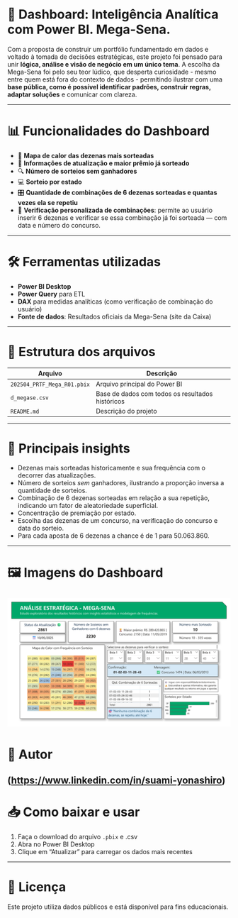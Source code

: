 # 🎯 Dashboard: Inteligência Analítica com Power BI. Mega-Sena.

Com a proposta de construir um portfólio fundamentado em dados e voltado à tomada de decisões estratégicas, este projeto foi pensado para unir **lógica, análise e visão de negócio em um único tema**.
A escolha da Mega-Sena foi pelo seu teor lúdico, que desperta curiosidade - mesmo entre quem está fora do contexto de dados - permitindo ilustrar com uma **base pública, como é possível identificar padrões, construir regras, adaptar soluções** e comunicar com clareza.

---

# 📊 Funcionalidades do Dashboard

- 🔢 **Mapa de calor das dezenas mais sorteadas**
- 📅 **Informações de atualização e maior prêmio já sorteado**
- 🔍 **Número de sorteios sem ganhadores**
- 💻 **Sorteio por estado**
- 🎛️ **Quantidade de combinações de 6 dezenas sorteadas e quantas vezes ela se repetiu**
- 🎯 **Verificação personalizada de combinações**: permite ao usuário inserir 6 dezenas e verificar se essa combinação já foi sorteada — com data e número do concurso.
---

# 🛠️ Ferramentas utilizadas

- **Power BI Desktop**
- **Power Query** para ETL
- **DAX** para medidas analíticas (como verificação de combinação do usuário)
- **Fonte de dados**: Resultados oficiais da Mega-Sena (site da Caixa)
---

# 📁 Estrutura dos arquivos

| Arquivo | Descrição |
|---------|-----------|
| `202504_PRTF_Mega_R01.pbix` | Arquivo principal do Power BI |
| `d_megase.csv` | Base de dados com todos os resultados históricos |
| `README.md` | Descrição do projeto |
---

# 🧠 Principais insights

- Dezenas mais sorteadas historicamente e sua frequência com o decorrer das atualizações. 
- Número de sorteios *sem* ganhadores, ilustrando a proporção inversa a quantidade de sorteios.
- Combinação de 6 dezenas sorteadas em relação a sua repetição, indicando um fator de aleatoriedade superficial.
- Concentração de premiação por estado.
- Escolha das dezenas de um concurso, na verificação do concurso e data do sorteio.
- Para cada aposta de 6 dezenas a chance é de 1 para 50.063.860.
---

# 🖼️ Imagens do Dashboard

![Dashboard](dashboard-megasena.jpg)
---

# 📌 Autor

(https://www.linkedin.com/in/suami-yonashiro)
---

# 📥 Como baixar e usar

1. Faça o download do arquivo `.pbix` e .csv
2. Abra no Power BI Desktop
3. Clique em “Atualizar” para carregar os dados mais recentes
---

# 📜 Licença

Este projeto utiliza dados públicos e está disponível para fins educacionais.
